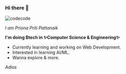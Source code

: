 ### Hi there 👋

<!--
**priona-priti/priona-priti** is a ✨ _special_ ✨ repository because its `README.md` (this file) appears on your GitHub profile.
-->
 ![codecode](https://github.com/priona-priti/priona-priti/assets/142658836/821ec575-5a10-4279-8a6f-b280e5bd8514)

*I am Priona Priti Pattanaik*

**I'm doing Btech in ✨Computer Science & Engineering✨**

- Currently learning and working on Web Development.
- Interested in learning AI/ML.
- Wanna explore & more.

*Adios*




